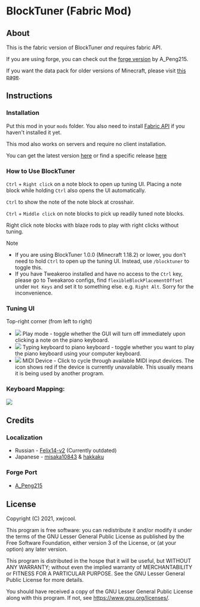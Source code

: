# BlockTuner (Fabric Mod)

## About

This is the fabric version of BlockTuner *and* requires fabric API.

If you are using forge, you can check out the [forge version](https://github.com/APeng215/BlockTuner-forge) by A_Peng215.

If you want the data pack for older versions of Minecraft, please visit [this page](https://github.com/xwjcool123/blocktuner).

## Instructions

### Installation

Put this mod in your `mods` folder. You also need to install [Fabric API](https://modrinth.com/mod/fabric-api) if you haven't installed it yet.

This mod also works on servers and require no client installation.

You can get the latest version [here](https://github.com/xwjcool123/BlockTunerMod/releases/latest) or find a specific release [here](https://github.com/xwjcool123/BlockTunerMod/releases)

### How to Use BlockTuner

`Ctrl` + `Right click` on a note block to open up tuning UI. Placing a note block while holding `Ctrl` also opens the UI automatically.

`Ctrl` to show the note of the note block at crosshair.

`Ctrl` + `Middle click` on note blocks to pick up readily tuned note blocks.

Right click note blocks with blaze rods to play with right clicks without tuning.

> [!NOTE]
> - If you are using BlockTuner 1.0.0 (Minecraft 1.18.2) or lower, you don't need to hold `Ctrl` to open up the tuning UI. Instead, use `/blocktuner` to toggle this.
> - If you have Tweakeroo installed and have no access to the `Ctrl` key, please go to Tweakaroo configs, find `flexibleBlockPlacementOffset` under `Hot Keys` and set it to something else. e.g. `Right Alt`. Sorry for the inconvenience.

### Tuning UI

Top-right corner (from left to right)

* ![](https://xwj.cool/img/blocktuner/btWidget1.png) Play mode - toggle whether the GUI will turn off immediately upon clicking a note on the piano keyboard.
* ![](https://xwj.cool/img/blocktuner/btWidget2.png) Typing keyboard to piano keyboard - toggle whether you want to play the piano keyboard using your computer keyboard.
* ![](https://xwj.cool/img/blocktuner/btWidget3.png) MIDI Device - Click to cycle through available MIDI input devices. The icon shows red if the device is currently unavailable. This usually means it is being used by another program.

### Keyboard Mapping:
![](https://xwj.cool/img/blocktuner/keymap.png)

## Credits
### Localization
* Russian - [Felix14-v2](https://github.com/Felix14-v2) (Currently outdated)
* Japanese - [misaka10843](https://github.com/misaka10843) & [hakkaku](https://note.com/hakukak/)

### Forge Port
* [A_Peng215](https://github.com/APeng215)

## License

Copyright (C) 2021, xwjcool.

This program is free software: you can redistribute it and/or modify it under the terms of the GNU Lesser General Public License as published by the Free Software Foundation, either version 3 of the License, or (at your option) any later version.

This program is distributed in the hospe that it will be useful, but WITHOUT ANY WARRANTY; without even the implied warranty of MERCHANTABILITY or FITNESS FOR A PARTICULAR PURPOSE.  See the GNU Lesser General Public License for more details.

You should have received a copy of the GNU Lesser General Public License along with this program.  If not, see <https://www.gnu.org/licenses/>.
